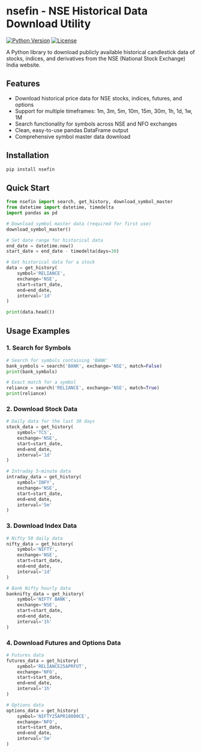 # nsefin - NSE Historical Data Download Utility

[![Python Version](https://img.shields.io/badge/python-3.8%2B-blue.svg)](https://www.python.org/downloads/)
[![License](https://img.shields.io/badge/license-MIT-green.svg)](LICENSE)

A Python library to download publicly available historical candlestick data of stocks, indices, and derivatives from the NSE (National Stock Exchange) India website.

## Features

- Download historical price data for NSE stocks, indices, futures, and options
- Support for multiple timeframes: 1m, 3m, 5m, 10m, 15m, 30m, 1h, 1d, 1w, 1M
- Search functionality for symbols across NSE and NFO exchanges
- Clean, easy-to-use pandas DataFrame output
- Comprehensive symbol master data download

## Installation

```bash
pip install nsefin
```

## Quick Start

```python
from nsefin import search, get_history, download_symbol_master
from datetime import datetime, timedelta
import pandas as pd

# Download symbol master data (required for first use)
download_symbol_master()

# Set date range for historical data
end_date = datetime.now()
start_date = end_date - timedelta(days=30)

# Get historical data for a stock
data = get_history(
    symbol='RELIANCE',
    exchange='NSE',
    start=start_date,
    end=end_date,
    interval='1d'
)

print(data.head())
```

## Usage Examples

### 1. Search for Symbols

```python
# Search for symbols containing 'BANK'
bank_symbols = search('BANK', exchange='NSE', match=False)
print(bank_symbols)

# Exact match for a symbol
reliance = search('RELIANCE', exchange='NSE', match=True)
print(reliance)
```

### 2. Download Stock Data

```python
# Daily data for the last 30 days
stock_data = get_history(
    symbol='TCS',
    exchange='NSE',
    start=start_date,
    end=end_date,
    interval='1d'
)

# Intraday 5-minute data
intraday_data = get_history(
    symbol='INFY',
    exchange='NSE',
    start=start_date,
    end=end_date,
    interval='5m'
)
```

### 3. Download Index Data

```python
# Nifty 50 daily data
nifty_data = get_history(
    symbol='NIFTY',
    exchange='NSE',
    start=start_date,
    end=end_date,
    interval='1d'
)

# Bank Nifty hourly data
banknifty_data = get_history(
    symbol='NIFTY BANK',
    exchange='NSE',
    start=start_date,
    end=end_date,
    interval='1h'
)
```

### 4. Download Futures and Options Data

```python
# Futures data
futures_data = get_history(
    symbol='RELIANCE25APRFUT',
    exchange='NFO',
    start=start_date,
    end=end_date,
    interval='1h'
)

# Options data
options_data = get_history(
    symbol='NIFTY25APR18000CE',
    exchange='NFO',
    start=start_date,
    end=end_date,
    interval='5m'
)